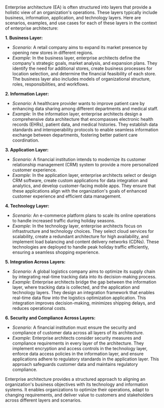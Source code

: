 Enterprise architecture (EA) is often structured into layers that provide a holistic view of an organization's operations. These layers typically include business, information, application, and technology layers. Here are scenarios, examples, and use cases for each of these layers in the context of enterprise architecture:

**1. Business Layer:**

- _Scenario:_ A retail company aims to expand its market presence by opening new stores in different regions.
- _Example:_ In the business layer, enterprise architects define the company's strategic goals, market analysis, and expansion plans. They identify the need for additional stores, create business processes for location selection, and determine the financial feasibility of each store. The business layer also includes models of organizational structure, roles, responsibilities, and workflows.

**2. Information Layer:**

- _Scenario:_ A healthcare provider wants to improve patient care by enhancing data sharing among different departments and medical staff.
- _Example:_ In the information layer, enterprise architects design a comprehensive data architecture that encompasses electronic health records (EHRs), patient data, and medical histories. They establish data standards and interoperability protocols to enable seamless information exchange between departments, fostering better patient care coordination.

**3. Application Layer:**

- _Scenario:_ A financial institution intends to modernize its customer relationship management (CRM) system to provide a more personalized customer experience.
- _Example:_ In the application layer, enterprise architects select or design CRM software, create custom applications for data integration and analytics, and develop customer-facing mobile apps. They ensure that these applications align with the organization's goals of enhanced customer experience and efficient data management.

**4. Technology Layer:**

- _Scenario:_ An e-commerce platform plans to scale its online operations to handle increased traffic during holiday seasons.
- _Example:_ In the technology layer, enterprise architects focus on infrastructure and technology choices. They select cloud services for scalability, create a redundant architecture for high availability, and implement load balancing and content delivery networks (CDNs). These technologies are deployed to handle peak holiday traffic efficiently, ensuring a seamless shopping experience.

**5. Integration Across Layers:**

- _Scenario:_ A global logistics company aims to optimize its supply chain by integrating real-time tracking data into its decision-making process.
- _Example:_ Enterprise architects bridge the gap between the information layer, where tracking data is collected, and the application and technology layers. They design an integration framework that enables real-time data flow into the logistics optimization application. This integration improves decision-making, minimizes shipping delays, and reduces operational costs.

**6. Security and Compliance Across Layers:**

- _Scenario:_ A financial institution must ensure the security and compliance of customer data across all layers of its architecture.
- _Example:_ Enterprise architects consider security measures and compliance requirements in every layer of the architecture. They implement encryption and access controls in the technology layer, enforce data access policies in the information layer, and ensure applications adhere to regulatory standards in the application layer. This approach safeguards customer data and maintains regulatory compliance.

Enterprise architecture provides a structured approach to aligning an organization's business objectives with its technology and information systems. It enables organizations to optimize their operations, adapt to changing requirements, and deliver value to customers and stakeholders across different layers and scenarios.